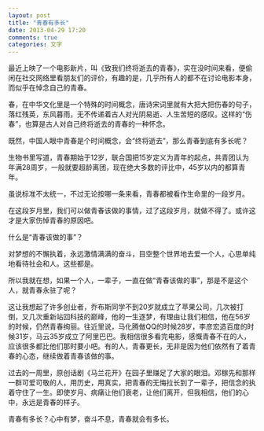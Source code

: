 ```yaml
---
layout: post
title: "青春有多长"
date: 2013-04-29 17:20
comments: true
categories: 文字
---
```

最近上映了一个电影新片，叫《致我们终将逝去的青春》，实在没时间来看，便偷闲在社交网络里看朋友们的评价，有趣的是，几乎所有人的都不在讨论电影本身，而似乎在悼念自己的青春。

春，在中华文化里是一个特殊的时间概念，唐诗宋词里就有大把大把伤春的句子，落红残英，东风暮雨，无不传递着古人对光阴易逝、人生苦短的感叹。这样的“伤春”，也算是古人对自己终将逝去的青春的一种怀念。

既然，中国人眼中青春是个时间概念，会“终将逝去”，那么青春到底有多长呢？

生物书里写道，青春期始于12岁，联合国把15岁定义为青年的起点，共青团认为年满28周岁，一般就要超龄离团，现在绝大多数的评比中，45岁以内的都算青年。

虽说标准不太统一，不过无论按哪一条来看，青春都被看作生命里的一段岁月。<!-- more -->

在这段岁月里，我们可以做青春该做的事情，过了这段岁月，就做不得了。或许这才是大家伤悼青春的原因吧。

什么是“青春该做的事”？

对梦想的不懈执着，永远激情满满的奋斗，目空整个世界地去爱一个人，心思单纯地看待社会和人。这些都是。

所以我就在想，如果一个人，一辈子，一直在做“青春该做的事”，那是不是这个人，就青春永驻了呢？

这让我想起了许多创业者，乔布斯同学不到20岁就成立了苹果公司，几次被打倒，又几次重新站回科技的巅峰，他的一生逐梦，有理由让我们相信，他在56岁的时候，仍然青春绚丽。往近里说，马化腾做QQ的时候28岁，李彦宏造百度的时候31岁，马云35岁成立了阿里巴巴。我相信很多看完电影，感慨青春不在的人，应该很多都比他们那时要小吧。有的人，青春更长，无非是因为他们依然有了着青春的心态，继续做着青春该做的事。

过去的一周里，原创话剧《马兰花开》在园子里赚足了大家的眼泪。邓稼先和那样一群可爱可敬的人，用历史，用真实，把青春的无悔拉长到了一辈子，把信念的执着守住了一生。即使岁月、病痛让他们衰老，让他们离开，但我相信，他们的心中，永远是青春的样子。

青春有多长？心中有梦，奋斗不息，青春就会有多长。